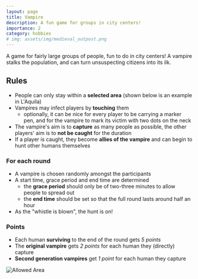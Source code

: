 ```yaml
---
layout: page
title: Vampire
description: A fun game for groups in city centers!
importance: 2
category: hobbies
# img: assets/img/medieval_outpost.png
---
```


A game for fairly large groups of people, fun to do in city centers!
A vampire stalks the population, and can turn unsuspecting citizens into its ilk.

## Rules

- People can only stay within a __selected area__ (shown below is an example in L'Aquila)
- Vampires may infect players by __touching__ them
    - optionally, it can be nice for every player to be carrying a marker pen, and for the vampire to mark its victim with two dots on the neck
- The vampire's aim is to __capture__ as many people as possible, 
    the other players' aim is to __not be caught__ for the duration
- If a player is caught, they become __allies of the vampire__ and can begin to 
    hunt other humans themselves

### For each round

- A vampire is chosen randomly amongst the participants
- A start time, grace period and end time are determined
    - the __grace period__ should only be of two-three minutes to allow people to spread out
    - the __end time__ should be set so that the full round lasts around half an hour
- As the "whistle is blown", the hunt is on! 

### Points

- Each human __surviving__ to the end of the round gets _5 points_
- The __original vampire__ gets _2 points_ for each human they (directly) capture
- __Second generation vampires__ get _1 point_ for each human they capture

![Allowed Area](../../assets/img/castello_map.png)